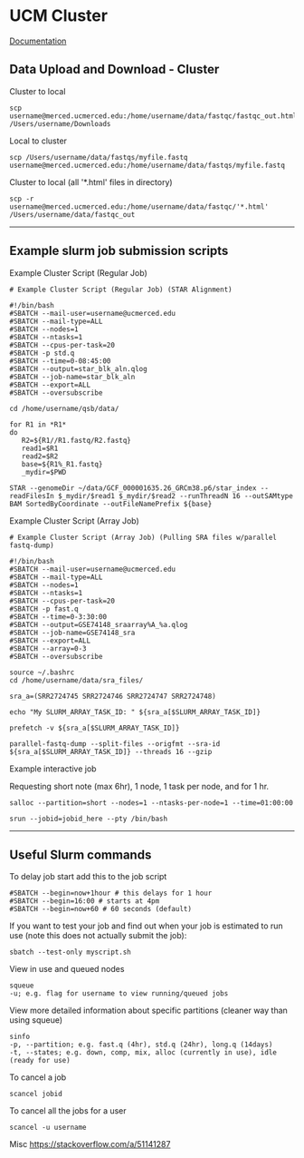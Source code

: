 # UCM Cluster

[Documentation](https://ucmerced.github.io/hpc_docs/#/)


## Data Upload and Download - Cluster

Cluster to local

    scp username@merced.ucmerced.edu:/home/username/data/fastqc/fastqc_out.html /Users/username/Downloads

Local to cluster

    scp /Users/username/data/fastqs/myfile.fastq username@merced.ucmerced.edu:/home/username/data/fastqs/myfile.fastq
    
Cluster to local (all '*.html' files in directory) 

    scp -r username@merced.ucmerced.edu:/home/username/data/fastqc/'*.html' /Users/username/data/fastqc_out

---
## Example slurm job submission scripts

Example Cluster Script (Regular Job)

    # Example Cluster Script (Regular Job) (STAR Alignment)

    #!/bin/bash
    #SBATCH --mail-user=username@ucmerced.edu
    #SBATCH --mail-type=ALL
    #SBATCH --nodes=1
    #SBATCH --ntasks=1
    #SBATCH --cpus-per-task=20
    #SBATCH -p std.q
    #SBATCH --time=0-08:45:00
    #SBATCH --output=star_blk_aln.qlog
    #SBATCH --job-name=star_blk_aln
    #SBATCH --export=ALL
    #SBATCH --oversubscribe

    cd /home/username/qsb/data/

    for R1 in *R1*
    do
       R2=${R1//R1.fastq/R2.fastq}
       read1=$R1
       read2=$R2
       base=${R1%_R1.fastq}
       _mydir=$PWD

    STAR --genomeDir ~/data/GCF_000001635.26_GRCm38.p6/star_index --readFilesIn $_mydir/$read1 $_mydir/$read2 --runThreadN 16 --outSAMtype BAM SortedByCoordinate --outFileNamePrefix ${base}



Example Cluster Script (Array Job)

    # Example Cluster Script (Array Job) (Pulling SRA files w/parallel fastq-dump)

    #!/bin/bash
    #SBATCH --mail-user=username@ucmerced.edu
    #SBATCH --mail-type=ALL
    #SBATCH --nodes=1
    #SBATCH --ntasks=1
    #SBATCH --cpus-per-task=20
    #SBATCH -p fast.q
    #SBATCH --time=0-3:30:00
    #SBATCH --output=GSE74148_sraarray%A_%a.qlog
    #SBATCH --job-name=GSE74148_sra
    #SBATCH --export=ALL
    #SBATCH --array=0-3
    #SBATCH --oversubscribe

    source ~/.bashrc
    cd /home/username/data/sra_files/

    sra_a=(SRR2724745 SRR2724746 SRR2724747 SRR2724748)

    echo "My SLURM_ARRAY_TASK_ID: " ${sra_a[$SLURM_ARRAY_TASK_ID]}

    prefetch -v ${sra_a[$SLURM_ARRAY_TASK_ID]}

    parallel-fastq-dump --split-files --origfmt --sra-id ${sra_a[$SLURM_ARRAY_TASK_ID]} --threads 16 --gzip



Example interactive job

Requesting short note (max 6hr), 1 node, 1 task per node, and for 1 hr.

    salloc --partition=short --nodes=1 --ntasks-per-node=1 --time=01:00:00

    srun --jobid=jobid_here --pty /bin/bash



---
## Useful Slurm commands

To delay job start add this to the job script

    #SBATCH --begin=now+1hour # this delays for 1 hour
    #SBATCH --begin=16:00 # starts at 4pm
    #SBATCH --begin=now+60 # 60 seconds (default)

If you want to test your job and find out when your job is estimated to run use (note this does not actually submit the job):

    sbatch --test-only myscript.sh

View in use and queued nodes

    squeue
    -u; e.g. flag for username to view running/queued jobs


View more detailed information about specific partitions (cleaner way than using squeue)

    sinfo
    -p, --partition; e.g. fast.q (4hr), std.q (24hr), long.q (14days)
    -t, --states; e.g. down, comp, mix, alloc (currently in use), idle (ready for use)


To cancel a job

    scancel jobid

To cancel all the jobs for a user

    scancel -u username

Misc 
https://stackoverflow.com/a/51141287
